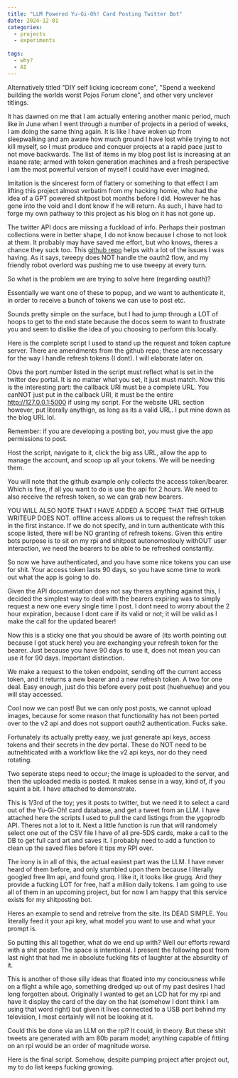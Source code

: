 ```yaml
---
title: "LLM Powered Yu-Gi-Oh! Card Posting Twitter Bot"
date: 2024-12-01
categories:
  - projects
  - experiments
  
tags:
  - why?
  - AI
---
```


Alternatively titled "DIY self licking icecream cone", "Spend a weekend building the worlds worst Pojos Forum clone", and other very unclever titlings.

It has dawned on me that I am actually entering another manic period, much like in June when I went through a number of projects in a period of weeks, I am doing the same thing again. It is like I have woken up from sleepwalking and am aware how much ground I have lost while trying to not kill myself, so I must produce and conquer projects at a rapid pace just to not move backwards. The list of items in my blog post list is increasing at an insane rate; armed with token generation machines and a fresh perspective I am the most powerful version of myself I could have ever imagined.

Imitation is the sincerest form of flattery or something to that effect I am lifting this project almost verbatim from my hacking homie, who had the idea of a GPT powered shitpost bot months before I did. However he has gone into the void and I dont know if he will return. As such, I have had to forge my own pathway to this project as his blog on it has not gone up.

The twitter API docs are missing a fuckload of info. Perhaps their postman collections were in better shape, I do not know because I chose to not look at them. It probably may have saved me effort, but who knows, theres a chance they suck too. This [github repo](https://github.com/michael-stajer/twitter-oauth2-howto) helps with a lot of the issues I was having. As it says, tweepy does NOT handle the oauth2 flow, and my friendly robot overlord was pushing me to use tweepy at every turn.

So what is the problem we are trying to solve here (regarding oauth)?

Essentially we want one of these to popup, and we want to authenticate it, in order to receive a bunch of tokens we can use to post etc.

Sounds pretty simple on the surface, but I had to jump through a LOT of hoops to get to the end state because the docos seem to want to frustrate you and seem to dislike the idea of you choosing to perform this locally.

Here is the complete script I used to stand up the request and token capture server. There are amendments from the github repo; these are necessary for the way I handle refresh tokens (I dont). I will elaborate later on.

Obvs the port number listed in the script must reflect what is set in the twitter dev portal. It is no matter what you set, it just must match. Now this is the interesting part: the callback URI must be a complete URL. You canNOT just put in the callback URI, it must be the entire http://127.0.0.1:5000 if using my script. For the website URL section however, put literally anythign, as long as its a valid URL. I put mine down as the blog URL lol.

Remember: if you are developing a posting bot, you must give the app permissions to post.

Host the script, navigate to it, click the big ass URL, allow the app to manage the account, and scoop up all your tokens. We will be needing them. 

You will note that the github example only collects the access token/bearer. Which is fine, if all you want to do is use the api for 2 hours. We need to also receive the refresh token, so we can grab new bearers.

YOU WILL ALSO NOTE THAT I HAVE ADDED A SCOPE THAT THE GITHUB WRITEUP DOES NOT. offline.access allows us to request the refresh token in the first instance. If we do not specify, and in turn authenticate with this scope listed, there will be NO granting of refresh tokens. Given this entire bots purpose is to sit on my rpi and shitpost autonomoslouly withOUT user interaction, we need the bearers to be able to be refreshed constantly.

So now we have authenticated, and you have some nice tokens you can use for shit. Your access token lasts 90 days, so you have some time to work out what the app is going to do. 

Given the API documentation does not say theres anything against this, I decided the simplest way to deal with the bearers expiring was to simply request a new one every single time I post. I dont need to worry about the 2 hour expiration, because I dont care if its valid or not; it will be valid as I make the call for the updated bearer!

Now this is a sticky one that you should be aware of (its worth pointing out because I got stuck here) you are exchanging your refresh token for the bearer. Just because you have 90 days to use it, does not mean you can use it for 90 days. Important distinction. 

We make a request to the token endpoint, sending off the current access token, and it returns a new bearer and a new refresh token. A two for one deal. Easy enough, just do this before every post post (huehuehue) and you will stay accessed.

Cool now we can post! But we can only post posts, we cannot upload images, because for some reason that functionality has not been ported over to the v2 api and does not support oauth2 authentication. Fucks sake. 

Fortunately its actually pretty easy, we just generate api keys, access tokens and their secrets in the dev portal. These do NOT need to be autnehticated with a workflow like the v2 api keys, nor do they need rotating. 

Two seperate steps need to occur; the image is uploaded to the server, and then the uploaded media is posted. It makes sense in a way, kind of, if you squint a bit. I have attached to demonstrate.

This is 1/3rd of the toy; yes it posts to twitter, but we need it to select a card out of the Yu-Gi-Oh! card database, and get a tweet from an LLM. I have attached here the scripts I used to pull the card listings from the ygoprodb API. Theres not a lot to it. Next a little function is run that will randomely select one out of the CSV file I have of all pre-5DS cards, make a call to the DB to get full card art and saves it. I probably need to add a function to clean up the saved files before it tips my RPI over.

The irony is in all of this, the actual easiest part was the LLM. I have never heard of them before, and only stumbled upon them because I literally googled free llm api, and found groq. I like it, it looks like grugq. And they provide a fucking LOT for free, half a million daily tokens. I am going to use all of them in an upcoming project, but for now I am happy that this service exists for my shitposting bot.

Heres an example to send and retreive from the site. Its DEAD SIMPLE. You literally feed it your api key, what model you want to use and what your prompt is.

So putting this all together, what do we end up with? Well our efforts reward with a shit poster. The space is intentional. I present the following post from last night that had me in absolute fucking fits of laughter at the absurdity of it.

This is another of those silly ideas that floated into my conciousness while on a flight a while ago, something dredged up out of my past desires I had long forgotten about. Originally I wanted to get an LCD hat for my rpi and have it display the card of the day on the hat (somehow I dont think I am using that word right) but given it lives connected to a USB port behind my television, I most certainly will not be looking at it.

Could this be done via an LLM on the rpi? It could, in theory. But these shit tweets are generated with am 80b param model; anything capable of fitting on an rpi would be an order of magnitude worse.

Here is the final script. Somehow, despite pumping project after project out, my to do list keeps fucking growing. 

